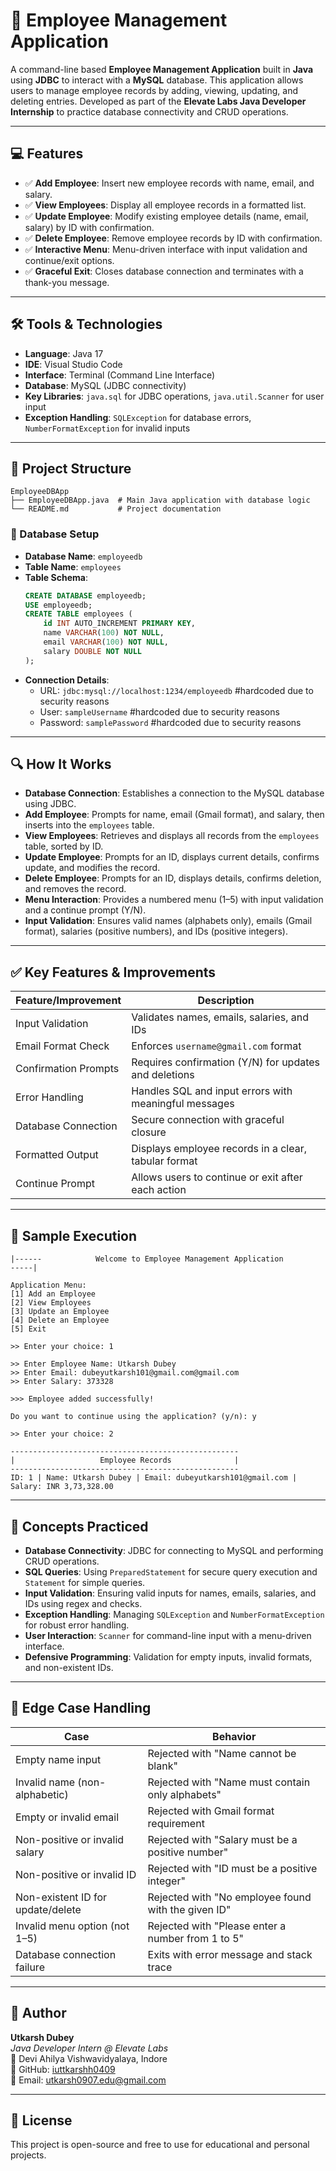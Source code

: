 # 👷 Employee Management Application

A command-line based **Employee Management Application** built in **Java** using **JDBC** to interact with a **MySQL** database. This application allows users to manage employee records by adding, viewing, updating, and deleting entries. Developed as part of the **Elevate Labs Java Developer Internship** to practice database connectivity and CRUD operations.

---

## 💻 Features

- ✅ **Add Employee**: Insert new employee records with name, email, and salary.
- ✅ **View Employees**: Display all employee records in a formatted list.
- ✅ **Update Employee**: Modify existing employee details (name, email, salary) by ID with confirmation.
- ✅ **Delete Employee**: Remove employee records by ID with confirmation.
- ✅ **Interactive Menu**: Menu-driven interface with input validation and continue/exit options.
- ✅ **Graceful Exit**: Closes database connection and terminates with a thank-you message.

---

## 🛠️ Tools & Technologies

- **Language**: Java 17
- **IDE**: Visual Studio Code
- **Interface**: Terminal (Command Line Interface)
- **Database**: MySQL (JDBC connectivity)
- **Key Libraries**: `java.sql` for JDBC operations, `java.util.Scanner` for user input
- **Exception Handling**: `SQLException` for database errors, `NumberFormatException` for invalid inputs

---

## 📂 Project Structure

```
EmployeeDBApp
├── EmployeeDBApp.java  # Main Java application with database logic
└── README.md           # Project documentation
```

### 📌 Database Setup
- **Database Name**: `employeedb`
- **Table Name**: `employees`
- **Table Schema**:
  ```sql
  CREATE DATABASE employeedb;
  USE employeedb;
  CREATE TABLE employees (
      id INT AUTO_INCREMENT PRIMARY KEY,
      name VARCHAR(100) NOT NULL,
      email VARCHAR(100) NOT NULL,
      salary DOUBLE NOT NULL
  );
  ```
- **Connection Details**:
  - URL: `jdbc:mysql://localhost:1234/employeedb`  #hardcoded due to security reasons
  - User: `sampleUsername`  #hardcoded due to security reasons
  - Password: `samplePassword`  #hardcoded due to security reasons

---

## 🔍 How It Works

- **Database Connection**: Establishes a connection to the MySQL database using JDBC.
- **Add Employee**: Prompts for name, email (Gmail format), and salary, then inserts into the `employees` table.
- **View Employees**: Retrieves and displays all records from the `employees` table, sorted by ID.
- **Update Employee**: Prompts for an ID, displays current details, confirms update, and modifies the record.
- **Delete Employee**: Prompts for an ID, displays details, confirms deletion, and removes the record.
- **Menu Interaction**: Provides a numbered menu (1–5) with input validation and a continue prompt (Y/N).
- **Input Validation**: Ensures valid names (alphabets only), emails (Gmail format), salaries (positive numbers), and IDs (positive integers).

---

## ✅ Key Features & Improvements

| Feature/Improvement            | Description                                              |
|-------------------------------|----------------------------------------------------------|
| Input Validation              | Validates names, emails, salaries, and IDs                |
| Email Format Check            | Enforces `username@gmail.com` format                     |
| Confirmation Prompts          | Requires confirmation (Y/N) for updates and deletions     |
| Error Handling                | Handles SQL and input errors with meaningful messages    |
| Database Connection           | Secure connection with graceful closure                  |
| Formatted Output              | Displays employee records in a clear, tabular format      |
| Continue Prompt               | Allows users to continue or exit after each action       |

---

## 🚀 Sample Execution

```
|------            Welcome to Employee Management Application            -----|

Application Menu:
[1] Add an Employee
[2] View Employees
[3] Update an Employee
[4] Delete an Employee
[5] Exit

>> Enter your choice: 1

>> Enter Employee Name: Utkarsh Dubey
>> Enter Email: dubeyutkarsh101@gmail.com@gmail.com
>> Enter Salary: 373328

>>> Employee added successfully!

Do you want to continue using the application? (y/n): y

>> Enter your choice: 2

---------------------------------------------------
|                   Employee Records              |
---------------------------------------------------
ID: 1 | Name: Utkarsh Dubey | Email: dubeyutkarsh101@gmail.com | Salary: INR 3,73,328.00
```

---

## 📎 Concepts Practiced

- **Database Connectivity**: JDBC for connecting to MySQL and performing CRUD operations.
- **SQL Queries**: Using `PreparedStatement` for secure query execution and `Statement` for simple queries.
- **Input Validation**: Ensuring valid inputs for names, emails, salaries, and IDs using regex and checks.
- **Exception Handling**: Managing `SQLException` and `NumberFormatException` for robust error handling.
- **User Interaction**: `Scanner` for command-line input with a menu-driven interface.
- **Defensive Programming**: Validation for empty inputs, invalid formats, and non-existent IDs.

---

## 🔐 Edge Case Handling

| Case                              | Behavior                                              |
|-----------------------------------|-------------------------------------------------------|
| Empty name input                  | Rejected with "Name cannot be blank"                  |
| Invalid name (non-alphabetic)     | Rejected with "Name must contain only alphabets"      |
| Empty or invalid email            | Rejected with Gmail format requirement                |
| Non-positive or invalid salary     | Rejected with "Salary must be a positive number"      |
| Non-positive or invalid ID        | Rejected with "ID must be a positive integer"         |
| Non-existent ID for update/delete | Rejected with "No employee found with the given ID"   |
| Invalid menu option (not 1–5)     | Rejected with "Please enter a number from 1 to 5"     |
| Database connection failure       | Exits with error message and stack trace             |

---

## 🙌 Author

**Utkarsh Dubey**  
*Java Developer Intern @ Elevate Labs*  
📍 Devi Ahilya Vishwavidyalaya, Indore  
💼 GitHub: [iuttkarshh0409](https://github.com/iuttkarshh0409)  
📧 Email: utkarsh0907.edu@gmail.com

---

## 📝 License

This project is open-source and free to use for educational and personal projects.